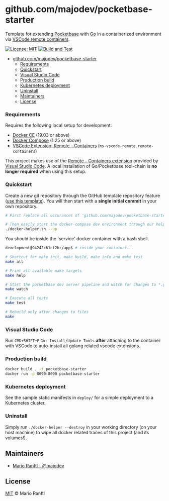 # github.com/majodev/pocketbase-starter

Template for extending [Pocketbase](https://pocketbase.io/) with [Go](https://pocketbase.io/docs/go-overview/) in a containerized environment via [VSCode remote containers](https://code.visualstudio.com/docs/remote/containers).

[![License: MIT](https://img.shields.io/badge/License-MIT-yellow.svg)](https://github.com/majodev/pocketbase-starter/blob/master/LICENSE)
[![Build and Test](https://github.com/majodev/pocketbase-starter/actions/workflows/build-test-publish.yml/badge.svg)](https://github.com/majodev/pocketbase-starter/actions)

- [github.com/majodev/pocketbase-starter](#githubcommajodevpocketbase-starter)
    - [Requirements](#requirements)
    - [Quickstart](#quickstart)
    - [Visual Studio Code](#visual-studio-code)
    - [Production build](#production-build)
    - [Kubernetes deployment](#kubernetes-deployment)
    - [Uninstall](#uninstall)
  - [Maintainers](#maintainers)
  - [License](#license)

### Requirements

Requires the following local setup for development:

- [Docker CE](https://docs.docker.com/install/) (19.03 or above)
- [Docker Compose](https://docs.docker.com/compose/install/) (1.25 or above)
- [VSCode Extension: Remote - Containers](https://code.visualstudio.com/docs/remote/containers) (`ms-vscode-remote.remote-containers`)

This project makes use of the [Remote - Containers extension](https://code.visualstudio.com/docs/remote/containers) provided by [Visual Studio Code](https://code.visualstudio.com/). A local installation of Go/Pocketbase tool-chain is **no longer required** when using this setup.

### Quickstart

Create a new git repository through the GitHub template repository feature ([use this template](https://github.com/majodev/pocketbase-starter/generate)). You will then start with a **single initial commit** in your own repository. 

```bash
# First replace all occurances of 'github.com/majodev/pocketbase-starter' and then 'pocketbase-starter' with your own repository URI and project-name

# Then easily start the docker-compose dev environment through our helper
./docker-helper.sh --up
```

You should be inside the 'service' docker container with a bash shell.

```bash
development@94242c61cf2b:/app$ # inside your container...

# Shortcut for make init, make build, make info and make test
make all

# Print all available make targets
make help

# Start the pocketbase dev server pipeline and watch for changes to *.go files
make watch

# Execute all tests
make test

# Rebuild only after changes to files
make
```

### Visual Studio Code

Run `CMD+SHIFT+P` `Go: Install/Update Tools` **after** attaching to the container with VSCode to auto-install all golang related vscode extensions.

### Production build

```bash
docker build . -t pocketbase-starter
docker run -p 8090:8090 pocketbase-starter
```

### Kubernetes deployment

See the sample static manifests in `deploy/` for a simple deployment to a Kubernetes cluster.

### Uninstall

Simply run `./docker-helper --destroy` in your working directory (on your host machine) to wipe all docker related traces of this project (and its volumes!).

## Maintainers

- [Mario Ranftl - @majodev](https://github.com/majodev)


## License

[MIT](LICENSE) © Mario Ranftl